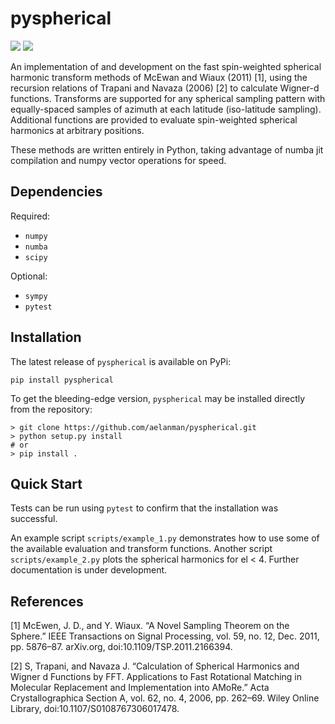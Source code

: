 # pyspherical


![](https://github.com/aelanman/pyspherical/workflows/Tests/badge.svg?branch=master)
![](https://codecov.io/gh/aelanman/pyspherical/branch/master/graph/badge.svg)

An implementation of and development on the fast spin-weighted spherical harmonic transform methods of McEwan and Wiaux (2011) [1], using
the recursion relations of Trapani and Navaza (2006) [2] to calculate Wigner-d functions. Transforms are
supported for any spherical sampling pattern with equally-spaced samples of azimuth at each latitude (iso-latitude sampling).
Additional functions are provided to evaluate spin-weighted spherical harmonics at arbitrary positions.

These methods are written entirely in Python, taking advantage of numba jit compilation and numpy vector operations
for speed.

## Dependencies

Required:

* `numpy`
* `numba`
* `scipy`

Optional:

* `sympy`
* `pytest`

## Installation

The latest release of `pyspherical` is available on PyPi:
```
pip install pyspherical
```

To get the bleeding-edge version, `pyspherical` may be installed directly from the repository:
```
> git clone https://github.com/aelanman/pyspherical.git
> python setup.py install
# or
> pip install .
```

## Quick Start

Tests can be run using `pytest` to confirm that the installation was successful.

An example script `scripts/example_1.py` demonstrates how to use some of the available evaluation and transform functions. Another script `scripts/example_2.py` plots the spherical harmonics for el < 4. Further documentation is under development.


## References

[1] McEwen, J. D., and Y. Wiaux. “A Novel Sampling Theorem on the Sphere.” IEEE Transactions on Signal Processing, vol. 59, no. 12, Dec. 2011, pp. 5876–87. arXiv.org, doi:10.1109/TSP.2011.2166394.

[2] S, Trapani, and Navaza J. “Calculation of Spherical Harmonics and Wigner d Functions by FFT. Applications to Fast Rotational Matching in Molecular Replacement and Implementation into AMoRe.” Acta Crystallographica Section A, vol. 62, no. 4, 2006, pp. 262–69. Wiley Online Library, doi:10.1107/S0108767306017478.
